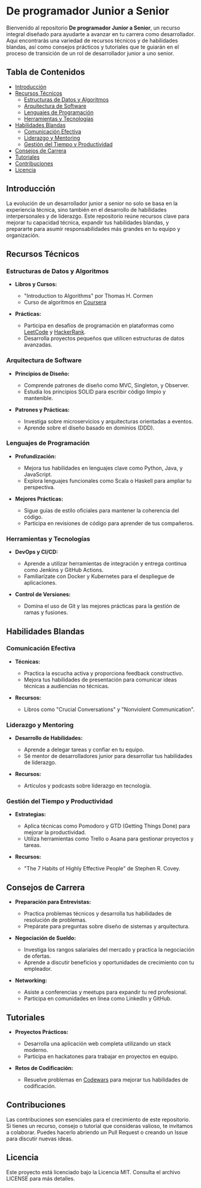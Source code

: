 # De programador Junior a Senior

Bienvenido al repositorio **De programador Junior a Senior**, un recurso integral diseñado para ayudarte a avanzar en tu carrera como desarrollador. Aquí encontrarás una variedad de recursos técnicos y de habilidades blandas, así como consejos prácticos y tutoriales que te guiarán en el proceso de transición de un rol de desarrollador junior a uno senior.

## Tabla de Contenidos

- [Introducción](#introducción)
- [Recursos Técnicos](#recursos-técnicos)
  - [Estructuras de Datos y Algoritmos](#estructuras-de-datos-y-algoritmos)
  - [Arquitectura de Software](#arquitectura-de-software)
  - [Lenguajes de Programación](#lenguajes-de-programación)
  - [Herramientas y Tecnologías](#herramientas-y-tecnologías)
- [Habilidades Blandas](#habilidades-blandas)
  - [Comunicación Efectiva](#comunicación-efectiva)
  - [Liderazgo y Mentoring](#liderazgo-y-mentoring)
  - [Gestión del Tiempo y Productividad](#gestión-del-tiempo-y-productividad)
- [Consejos de Carrera](#consejos-de-carrera)
- [Tutoriales](#tutoriales)
- [Contribuciones](#contribuciones)
- [Licencia](#licencia)

## Introducción

La evolución de un desarrollador junior a senior no solo se basa en la experiencia técnica, sino también en el desarrollo de habilidades interpersonales y de liderazgo. Este repositorio reúne recursos clave para mejorar tu capacidad técnica, expandir tus habilidades blandas, y prepararte para asumir responsabilidades más grandes en tu equipo y organización.

## Recursos Técnicos

### Estructuras de Datos y Algoritmos

- **Libros y Cursos:**
  - "Introduction to Algorithms" por Thomas H. Cormen
  - Curso de algoritmos en [Coursera](https://www.coursera.org/specializations/algorithms)
  
- **Prácticas:**
  - Participa en desafíos de programación en plataformas como [LeetCode](https://leetcode.com/) y [HackerRank](https://www.hackerrank.com/).
  - Desarrolla proyectos pequeños que utilicen estructuras de datos avanzadas.

### Arquitectura de Software

- **Principios de Diseño:**
  - Comprende patrones de diseño como MVC, Singleton, y Observer.
  - Estudia los principios SOLID para escribir código limpio y mantenible.

- **Patrones y Prácticas:**
  - Investiga sobre microservicios y arquitecturas orientadas a eventos.
  - Aprende sobre el diseño basado en dominios (DDD).

### Lenguajes de Programación

- **Profundización:**
  - Mejora tus habilidades en lenguajes clave como Python, Java, y JavaScript.
  - Explora lenguajes funcionales como Scala o Haskell para ampliar tu perspectiva.

- **Mejores Prácticas:**
  - Sigue guías de estilo oficiales para mantener la coherencia del código.
  - Participa en revisiones de código para aprender de tus compañeros.

### Herramientas y Tecnologías

- **DevOps y CI/CD:**
  - Aprende a utilizar herramientas de integración y entrega continua como Jenkins y GitHub Actions.
  - Familiarízate con Docker y Kubernetes para el despliegue de aplicaciones.

- **Control de Versiones:**
  - Domina el uso de Git y las mejores prácticas para la gestión de ramas y fusiones.

## Habilidades Blandas

### Comunicación Efectiva

- **Técnicas:**
  - Practica la escucha activa y proporciona feedback constructivo.
  - Mejora tus habilidades de presentación para comunicar ideas técnicas a audiencias no técnicas.

- **Recursos:**
  - Libros como "Crucial Conversations" y "Nonviolent Communication".

### Liderazgo y Mentoring

- **Desarrollo de Habilidades:**
  - Aprende a delegar tareas y confiar en tu equipo.
  - Sé mentor de desarrolladores junior para desarrollar tus habilidades de liderazgo.

- **Recursos:**
  - Artículos y podcasts sobre liderazgo en tecnología.

### Gestión del Tiempo y Productividad

- **Estrategias:**
  - Aplica técnicas como Pomodoro y GTD (Getting Things Done) para mejorar la productividad.
  - Utiliza herramientas como Trello o Asana para gestionar proyectos y tareas.

- **Recursos:**
  - "The 7 Habits of Highly Effective People" de Stephen R. Covey.

## Consejos de Carrera

- **Preparación para Entrevistas:**
  - Practica problemas técnicos y desarrolla tus habilidades de resolución de problemas.
  - Prepárate para preguntas sobre diseño de sistemas y arquitectura.

- **Negociación de Sueldo:**
  - Investiga los rangos salariales del mercado y practica la negociación de ofertas.
  - Aprende a discutir beneficios y oportunidades de crecimiento con tu empleador.

- **Networking:**
  - Asiste a conferencias y meetups para expandir tu red profesional.
  - Participa en comunidades en línea como LinkedIn y GitHub.

## Tutoriales

- **Proyectos Prácticos:**
  - Desarrolla una aplicación web completa utilizando un stack moderno.
  - Participa en hackatones para trabajar en proyectos en equipo.

- **Retos de Codificación:**
  - Resuelve problemas en [Codewars](https://www.codewars.com/) para mejorar tus habilidades de codificación.

## Contribuciones

Las contribuciones son esenciales para el crecimiento de este repositorio. Si tienes un recurso, consejo o tutorial que consideras valioso, te invitamos a colaborar. Puedes hacerlo abriendo un Pull Request o creando un Issue para discutir nuevas ideas.

## Licencia

Este proyecto está licenciado bajo la Licencia MIT. Consulta el archivo LICENSE para más detalles.
